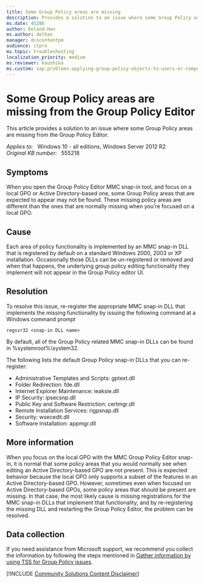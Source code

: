 ```yaml
---
title: Some Group Policy areas are missing
description: Provides a solution to an issue where some Group Policy areas are missing from the Group Policy Editor.
ms.date: 45286
author: Deland-Han
ms.author: delhan
manager: dcscontentpm
audience: itpro
ms.topic: troubleshooting
localization_priority: medium
ms.reviewer: kaushika
ms.custom: sap:problems-applying-group-policy-objects-to-users-or-computers, csstroubleshoot
---
```

# Some Group Policy areas are missing from the Group Policy Editor

This article provides a solution to an issue where some Group Policy areas are missing from the Group Policy Editor.

_Applies to:_ &nbsp; Windows 10 - all editions, Windows Server 2012 R2  
_Original KB number:_ &nbsp; 555218

## Symptoms

When you open the Group Policy Editor MMC snap-in tool, and focus on a local GPO or Active Directory-based one, some Group Policy areas that are expected to appear may not be found. These missing policy areas are different than the ones that are normally missing when you're focused on a local GPO.

## Cause

Each area of policy functionality is implemented by an MMC snap-in DLL that is registered by default on a standard Windows 2000, 2003 or XP installation. Occasionally those DLLs can be un-registered or removed and when that happens, the underlying group policy editing functionality they implement will not appear in the Group Policy editor UI.

## Resolution

To resolve this issue, re-register the appropriate MMC snap-in DLL that implements the missing functionality by issuing the following command at a Windows command prompt

```console
regsvr32 <snap-in DLL name>
```

By default, all of the Group Policy related MMC snap-in DLLs can be found in %systemroot%\system32.

The following lists the default Group Policy snap-in DLLs that you can re-register:

- Administrative Templates and Scripts: gptext.dll
- Folder Redirection: fde.dll
- Internet Explorer Maintenance: ieaksie.dll
- IP Security: ipsecsnp.dll
- Public Key and Software Restriction: certmgr.dll
- Remote Installation Services: rigpsnap.dll
- Security: wsecedit.dll
- Software Installation: appmgr.dll

## More information

When you focus on the local GPO with the MMC Group Policy Editor snap-in, it is normal that some policy areas that you would normally see when editing an Active Directory-based GPO are not present. This is expected behavior because the local GPO only supports a subset of the features in an Active Directory-based GPO. However, sometimes even when focused on Active Directory-based GPOs, some policy areas that should be present are missing. In that case, the most likely cause is missing registrations for the MMC snap-in DLLs that implement that functionality, and by re-registering the missing DLL and restarting the Group Policy Editor, the problem can be resolved.

## Data collection

If you need assistance from Microsoft support, we recommend you collect the information by following the steps mentioned in [Gather information by using TSS for Group Policy issues](../../windows-client/windows-troubleshooters/gather-information-using-tss-group-policy.md).

[!INCLUDE [Community Solutions Content Disclaimer](../../includes/community-solutions-content-disclaimer.md)]
